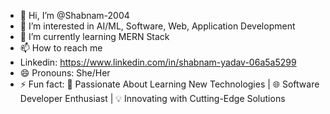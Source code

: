 - 👋 Hi, I’m @Shabnam-2004
- 👀 I’m interested in AI/ML, Software, Web, Application Development
- 🌱 I’m currently learning MERN Stack
- 📫 How to reach me
- Linkedin: https://www.linkedin.com/in/shabnam-yadav-06a5a5299
- 😄 Pronouns: She/Her
- ⚡ Fun fact: 🚀 Passionate About Learning New Technologies | 🌐 Software Developer Enthusiast | 💡 Innovating with Cutting-Edge Solutions

<!---
Shabnam-2004/Shabnam-2004 is a ✨ special ✨ repository because its `README.md` (this file) appears on your GitHub profile.
You can click the Preview link to take a look at your changes.
--->
